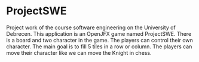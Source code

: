 ProjectSWE
=======
Project work of the course software engineering on the University of Debrecen. This application is an OpenJFX game named ProjectSWE. There is a board and two character in the game. The players can control their own character. The main goal is to fill 5 tiles in a row or column. The players can move their character like we can move the Knight in chess. 